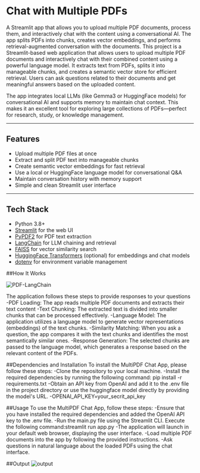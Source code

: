 # Chat with Multiple PDFs

A Streamlit app that allows you to upload multiple PDF documents, process them, and interactively chat with the content using a conversational AI. The app splits PDFs into chunks, creates vector embeddings, and performs retrieval-augmented conversation with the documents.
This project is a Streamlit-based web application that allows users to upload multiple PDF documents and interactively chat with their combined content using a powerful language model. It extracts text from PDFs, splits it into manageable chunks, and creates a semantic vector store for efficient retrieval. Users can ask questions related to their documents and get meaningful answers based on the uploaded content.

The app integrates local LLMs (like Gemma3 or HuggingFace models) for conversational AI and supports memory to maintain chat context. This makes it an excellent tool for exploring large collections of PDFs—perfect for research, study, or knowledge management.

---

## Features

- Upload multiple PDF files at once
- Extract and split PDF text into manageable chunks
- Create semantic vector embeddings for fast retrieval
- Use a local or HuggingFace language model for conversational Q&A
- Maintain conversation history with memory support
- Simple and clean Streamlit user interface

---

## Tech Stack

- Python 3.8+
- [Streamlit](https://streamlit.io/) for the web UI
- [PyPDF2](https://pypi.org/project/PyPDF2/) for PDF text extraction
- [LangChain](https://python.langchain.com/) for LLM chaining and retrieval
- [FAISS](https://github.com/facebookresearch/faiss) for vector similarity search
- [HuggingFace Transformers](https://huggingface.co/docs/transformers/index) (optional) for embeddings and chat models
- [dotenv](https://pypi.org/project/python-dotenv/) for environment variable management


##How It Works


![PDF-LangChain](https://github.com/user-attachments/assets/071912b1-fa04-4a22-8cf8-286092df1ca0)

The application follows these steps to provide responses to your questions
-PDF Loading: The app reads multiple PDF documents and extracts their text content
-Text Chunking: The extracted text is divided into smaller chunks that can be processed effectively.
-Language Model: The application utilizes a language model to generate vector representations (embeddings) of the text chunks.
-Similarity Matching: When you ask a question, the app compares it with the text chunks and identifies the most semantically similar ones.
-Response Generation: The selected chunks are passed to the language model, which generates a response based on the relevant content of the PDFs.

##Dependencies and Installation
To install the MultiPDF Chat App, please follow these steps:
-Clone the repository to your local machine.
-Install the required dependencies by running the following command:
  pip install -r requirements.txt
-Obtain an API key from OpenAI and add it to the .env file in the project directory or use the huggingface model directly by providing the model's URL.
-OPENAI_API_KEY=your_secrit_api_key

##Usage
To use the MultiPDF Chat App, follow these steps:
-Ensure that you have installed the required dependencies and added the OpenAI API key to the .env file.
-Run the main.py file using the Streamlit CLI. Execute the following command:streamlit run app.py
-The application will launch in your default web browser, displaying the user interface.
-Load multiple PDF documents into the app by following the provided instructions.
-Ask questions in natural language about the loaded PDFs using the chat interface.

##Output
![output](https://github.com/user-attachments/assets/9dbfdc06-a6de-4578-b275-fbbcf9381f71)


